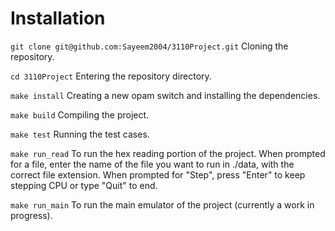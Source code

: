 # Installation

`git clone git@github.com:Sayeem2004/3110Project.git` Cloning the repository.

`cd 3110Project` Entering the repository directory.

`make install` Creating a new opam switch and installing the dependencies.

`make build` Compiling the project.

`make test` Running the test cases.

`make run_read` To run the hex reading portion of the project. When prompted for
a file, enter the name of the file you want to run in ./data, with the correct
file extension. When prompted for "Step", press "Enter" to keep stepping CPU
or type "Quit" to end.

`make run_main` To run the main emulator of the project (currently a work in progress).